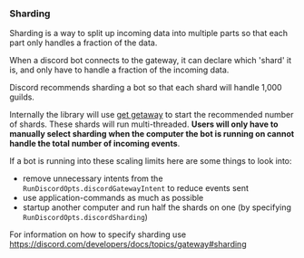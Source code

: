 ### Sharding

Sharding is a way to split up incoming data into multiple parts so that each part only handles a fraction of the data.

When a discord bot connects to the gateway, it can declare which 'shard' it is, and only have to handle a fraction of the incoming data.

Discord recommends sharding a bot so that each shard will handle 1,000 guilds.

Internally the library will use [get getaway](https://discord.com/developers/docs/topics/gateway#get-gateway-bot) to start the recommended number of shards. These shards will run multi-threaded. **Users will only have to manually select sharding when the computer the bot is running on cannot handle the total number of incoming events**.

If a bot is running into these scaling limits here are some things to look into:
- remove unnecessary intents from the `RunDiscordOpts.discordGatewayIntent` to reduce events sent
- use application-commands as much as possible
- startup another computer and run half the shards on one (by specifying `RunDiscordOpts.discordSharding`)

For information on how to specify sharding use https://discord.com/developers/docs/topics/gateway#sharding
